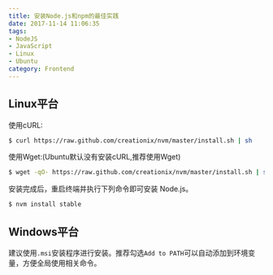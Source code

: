 ```yaml
---
title: 安装Node.js和npm的最佳实践
date: 2017-11-14 11:06:35
tags:
- NodeJS
- JavaScript
- Linux
- Ubuntu
category: Frontend
---
```


## Linux平台

使用cURL:

```bash
$ curl https://raw.github.com/creationix/nvm/master/install.sh | sh
```

使用Wget:(Ubuntu默认没有安装cURL,推荐使用Wget)

```bash
$ wget -qO- https://raw.github.com/creationix/nvm/master/install.sh | sh
```

安装完成后，重启终端并执行下列命令即可安装 Node.js。

```bash
$ nvm install stable
```

## Windows平台

建议使用`.msi`安装程序进行安装。推荐勾选`Add to PATH`可以自动添加到环境变量，方便全局使用相关命令。
